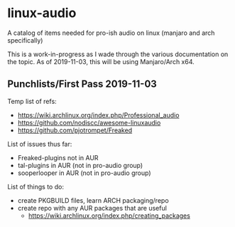 # linux-audio
A catalog of items needed for pro-ish audio on linux (manjaro and arch specifically)

This is a work-in-progress as I wade through the various documentation on the topic. As of 2019-11-03, this will be using Manjaro/Arch x64.

## Punchlists/First Pass 2019-11-03

Temp list of refs:
* https://wiki.archlinux.org/index.php/Professional_audio
* https://github.com/nodiscc/awesome-linuxaudio
* https://github.com/pjotrompet/Freaked

List of issues thus far:
* Freaked-plugins not in AUR
* tal-plugins in AUR (not in pro-audio group)
* sooperlooper in AUR (not in pro-audio group)

List of things to do:
* create PKGBUILD files, learn ARCH packaging/repo
* create repo with any AUR packages that are useful
  * https://wiki.archlinux.org/index.php/creating_packages
